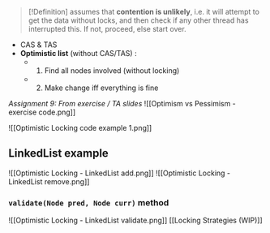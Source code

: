 > [!Definition]
> assumes that **contention is unlikely**, i.e. it will attempt to get the data without locks, and then check if any other thread has interrupted this. If not, proceed, else start over.
- CAS & TAS
- **Optimistic list** (without CAS/TAS) :
	- 1) Find all nodes involved (without locking)
	- 2) Make change iff everything is fine 

*Assignment 9: From exercise / TA slides*
![[Optimism vs Pessimism - exercise code.png]]


![[Optimistic Locking code example 1.png]]
## LinkedList example
![[Optimistic Locking - LinkedList add.png]]
![[Optimistic Locking - LinkedList remove.png]]

### `validate(Node pred, Node curr)` method
![[Optimistic Locking - LinkedList validate.png]]
[[Locking Strategies (WIP)]]